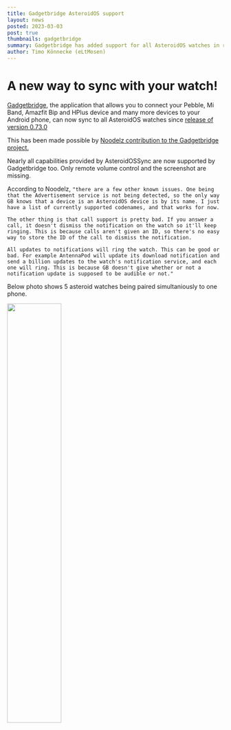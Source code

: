 ```yaml
---
title: Gadgetbridge AsteroidOS support
layout: news
posted: 2023-03-03
post: true
thumbnails: gadgetbridge
summary: Gadgetbridge has added support for all AsteroidOS watches in release 0.73.0. Thanks to Noodelz for this great work on a near feature complete initial implementation!
author: Timo Könnecke (eLtMosen)
---
```

<h1>A new way to sync with your watch!</h1>
<p><a href="https://codeberg.org/Freeyourgadget/Gadgetbridge">Gadgetbridge</a>, the application that allows you to connect your Pebble, Mi Band, Amazfit Bip and HPlus device and many more devices to your Android phone, can now sync to all AsteroidOS watches since <a href="https://codeberg.org/Freeyourgadget/Gadgetbridge/src/branch/master/CHANGELOG.md">release of version 0.73.0</a></p>

<p>This has been made possible by <a href="https://codeberg.org/Freeyourgadget/Gadgetbridge/pulls/3013">Noodelz contribution to the Gadgetbridge project.</a></p>

<p>Nearly all capabilities provided by AsteroidOSSync are now supported by Gadgetbridge too. Only remote volume control and the screenshot are missing.</p>

<p>According to Noodelz, <code>"there are a few other known issues. One being that the Advertisement service is not being detected, so the only way GB knows that a device is an AsteroidOS device is by its name. I just have a list of currently supported codenames, and that works for now.<br>
The other thing is that call support is pretty bad. If you answer a call, it doesn't dismiss the notification on the watch so it'll keep ringing. This is because calls aren't given an ID, so there's no easy way to store the ID of the call to dismiss the notification.<br>
All updates to notifications will ring the watch. This can be good or bad. For example AntennaPod will update its download notification and send a billion updates to the watch's notification service, and each one will ring. This is because GB doesn't give whether or not a notification update is supposed to be audible or not."</code></p>

<p>Below photo shows 5 asteroid watches being paired simultaniously to one phone.</p>

<img class="community-header-img" style="width: 50%; height: auto;" src="/public/img/news-img/gadgetbridge-running.jpg" />

<p></p>
